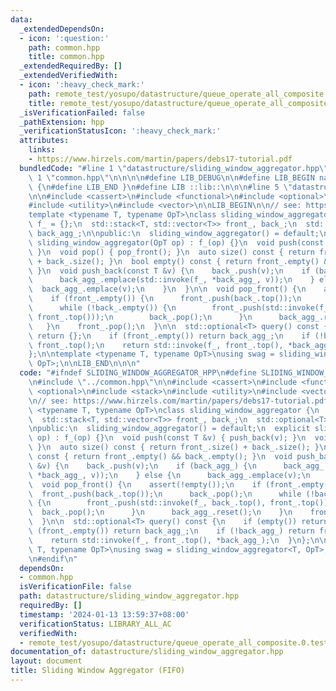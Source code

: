 ```yaml
---
data:
  _extendedDependsOn:
  - icon: ':question:'
    path: common.hpp
    title: common.hpp
  _extendedRequiredBy: []
  _extendedVerifiedWith:
  - icon: ':heavy_check_mark:'
    path: remote_test/yosupo/datastructure/queue_operate_all_composite.0.test.cpp
    title: remote_test/yosupo/datastructure/queue_operate_all_composite.0.test.cpp
  _isVerificationFailed: false
  _pathExtension: hpp
  _verificationStatusIcon: ':heavy_check_mark:'
  attributes:
    links:
    - https://www.hirzels.com/martin/papers/debs17-tutorial.pdf
  bundledCode: "#line 1 \"datastructure/sliding_window_aggregator.hpp\"\n\n\n\n#line\
    \ 1 \"common.hpp\"\n\n\n\n#define LIB_DEBUG\n\n#define LIB_BEGIN namespace lib\
    \ {\n#define LIB_END }\n#define LIB ::lib::\n\n\n#line 5 \"datastructure/sliding_window_aggregator.hpp\"\
    \n\n#include <cassert>\n#include <functional>\n#include <optional>\n#include <stack>\n\
    #include <utility>\n#include <vector>\n\nLIB_BEGIN\n\n// see: https://www.hirzels.com/martin/papers/debs17-tutorial.pdf\n\
    template <typename T, typename OpT>\nclass sliding_window_aggregator {\n  OpT\
    \ f_ = {};\n  std::stack<T, std::vector<T>> front_, back_;\n  std::optional<T>\
    \ back_agg_;\n\npublic:\n  sliding_window_aggregator() = default;\n  explicit\
    \ sliding_window_aggregator(OpT op) : f_(op) {}\n  void push(const T &v) { push_back(v);\
    \ }\n  void pop() { pop_front(); }\n  auto size() const { return front_.size()\
    \ + back_.size(); }\n  bool empty() const { return front_.empty() && back_.empty();\
    \ }\n  void push_back(const T &v) {\n    back_.push(v);\n    if (back_agg_) {\n\
    \      back_agg_.emplace(std::invoke(f_, *back_agg_, v));\n    } else {\n    \
    \  back_agg_.emplace(v);\n    }\n  }\n\n  void pop_front() {\n    assert(!empty());\n\
    \    if (front_.empty()) {\n      front_.push(back_.top());\n      back_.pop();\n\
    \      while (!back_.empty()) {\n        front_.push(std::invoke(f_, back_.top(),\
    \ front_.top()));\n        back_.pop();\n      }\n      back_agg_.reset();\n \
    \   }\n    front_.pop();\n  }\n\n  std::optional<T> query() const {\n    if (empty())\
    \ return {};\n    if (front_.empty()) return back_agg_;\n    if (!back_agg_) return\
    \ front_.top();\n    return std::invoke(f_, front_.top(), *back_agg_);\n  }\n\
    };\n\ntemplate <typename T, typename OpT>\nusing swag = sliding_window_aggregator<T,\
    \ OpT>;\n\nLIB_END\n\n\n"
  code: "#ifndef SLIDING_WINDOW_AGGREGATOR_HPP\n#define SLIDING_WINDOW_AGGREGATOR_HPP\n\
    \n#include \"../common.hpp\"\n\n#include <cassert>\n#include <functional>\n#include\
    \ <optional>\n#include <stack>\n#include <utility>\n#include <vector>\n\nLIB_BEGIN\n\
    \n// see: https://www.hirzels.com/martin/papers/debs17-tutorial.pdf\ntemplate\
    \ <typename T, typename OpT>\nclass sliding_window_aggregator {\n  OpT f_ = {};\n\
    \  std::stack<T, std::vector<T>> front_, back_;\n  std::optional<T> back_agg_;\n\
    \npublic:\n  sliding_window_aggregator() = default;\n  explicit sliding_window_aggregator(OpT\
    \ op) : f_(op) {}\n  void push(const T &v) { push_back(v); }\n  void pop() { pop_front();\
    \ }\n  auto size() const { return front_.size() + back_.size(); }\n  bool empty()\
    \ const { return front_.empty() && back_.empty(); }\n  void push_back(const T\
    \ &v) {\n    back_.push(v);\n    if (back_agg_) {\n      back_agg_.emplace(std::invoke(f_,\
    \ *back_agg_, v));\n    } else {\n      back_agg_.emplace(v);\n    }\n  }\n\n\
    \  void pop_front() {\n    assert(!empty());\n    if (front_.empty()) {\n    \
    \  front_.push(back_.top());\n      back_.pop();\n      while (!back_.empty())\
    \ {\n        front_.push(std::invoke(f_, back_.top(), front_.top()));\n      \
    \  back_.pop();\n      }\n      back_agg_.reset();\n    }\n    front_.pop();\n\
    \  }\n\n  std::optional<T> query() const {\n    if (empty()) return {};\n    if\
    \ (front_.empty()) return back_agg_;\n    if (!back_agg_) return front_.top();\n\
    \    return std::invoke(f_, front_.top(), *back_agg_);\n  }\n};\n\ntemplate <typename\
    \ T, typename OpT>\nusing swag = sliding_window_aggregator<T, OpT>;\n\nLIB_END\n\
    \n#endif\n"
  dependsOn:
  - common.hpp
  isVerificationFile: false
  path: datastructure/sliding_window_aggregator.hpp
  requiredBy: []
  timestamp: '2024-01-13 13:59:37+08:00'
  verificationStatus: LIBRARY_ALL_AC
  verifiedWith:
  - remote_test/yosupo/datastructure/queue_operate_all_composite.0.test.cpp
documentation_of: datastructure/sliding_window_aggregator.hpp
layout: document
title: Sliding Window Aggregator (FIFO)
---
```

